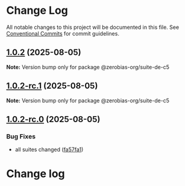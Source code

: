 # Change Log

All notable changes to this project will be documented in this file.
See [Conventional Commits](https://conventionalcommits.org) for commit guidelines.

## [1.0.2](https://github.com/zerobias-org/suite/compare/@zerobias-org/suite-de-c5@1.0.2-rc.1...@zerobias-org/suite-de-c5@1.0.2) (2025-08-05)

**Note:** Version bump only for package @zerobias-org/suite-de-c5





## [1.0.2-rc.1](https://github.com/zerobias-org/suite/compare/@zerobias-org/suite-de-c5@1.0.2-rc.0...@zerobias-org/suite-de-c5@1.0.2-rc.1) (2025-08-05)

**Note:** Version bump only for package @zerobias-org/suite-de-c5





## [1.0.2-rc.0](https://github.com/zerobias-org/suite/compare/@zerobias-org/suite-de-c5@1.0.1...@zerobias-org/suite-de-c5@1.0.2-rc.0) (2025-08-05)


### Bug Fixes

* all suites changed ([fa57fa1](https://github.com/zerobias-org/suite/commit/fa57fa1af7628003297df46b2d7740fe95bd2666))





# Change log
